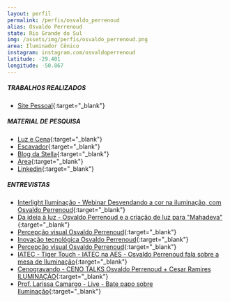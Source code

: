 ```yaml
---
layout: perfil
permalink: /perfis/osvaldo_perrenoud
alias: Osvaldo Perrenoud
state: Rio Grande do Sul
img: /assets/img/perfis/osvaldo_perrenoud.png
area: Iluminador Cênico
instagram: instagram.com/osvaldoperrenoud
latitude: -29.401
longitude: -50.867
---
```


##### **TRABALHOS REALIZADOS**

- [Site Pessoal](https://www.desenhosdeluz.com.br/ ){:target="_blank"}

##### **MATERIAL DE PESQUISA**

- [Luz e Cena](http://www.musitec.com.br/luzecena/revista_artigo.asp?revistaID=2&edicaoID=160&navID=4089){:target="_blank"}
- [Escavador](https://www.escavador.com/sobre/224646878/osvaldo-meirelles-perrenoud){:target="_blank"}
- [Blog da Stella](https://www.stella.com.br/blog/tag/osvaldo%20perrenoud){:target="_blank"}
- [Área](https://revistaarea.com.br/lighting-designer-osvaldo-perrenoud-ministra-palestra-em-curitiba/){:target="_blank"}
- [Linkedin](https://it.linkedin.com/in/osvaldo-perrenoud-715b472){:target="_blank"}

##### **ENTREVISTAS**

- [Interlight Iluminação - Webinar Desvendando a cor na iluminação, com Osvaldo Perrenoud](https://www.youtube.com/watch?v=5gWUfk4IZz0){:target="_blank"}
- [Da ideia à luz - Osvaldo Perrenoud e a criação de luz para "Mahadeva"](https://www.youtube.com/watch?v=GUGFc4rd374){:target="_blank"}
- [Percepção visual Osvaldo Perrenoud](https://www.youtube.com/watch?v=MCDeXugn9X8){:target="_blank"}
- [Inovação tecnológica Osvaldo Perrenoud](https://www.youtube.com/watch?v=qquUcd03GSU){:target="_blank"}
- [Percepção visual Osvaldo Perrenoud](https://www.youtube.com/watch?v=hnzPxEY34xg){:target="_blank"}
- [IATEC - Tiger Touch - IATEC na AES - Osvaldo Perrenoud fala sobre a mesa de Iluminação](https://www.youtube.com/watch?v=NEflhqTSd-Q){:target="_blank"}
- [Cenogravando - CENO TALKS Osvaldo Perrenoud + Cesar Ramires ILUMINAÇÃO](https://www.youtube.com/watch?v=UHucJllojsk){:target="_blank"}
- [Prof. Larissa Camargo - Live - Bate papo sobre Iluminação](https://www.youtube.com/watch?v=D8hOK-a2FaE){:target="_blank"}

